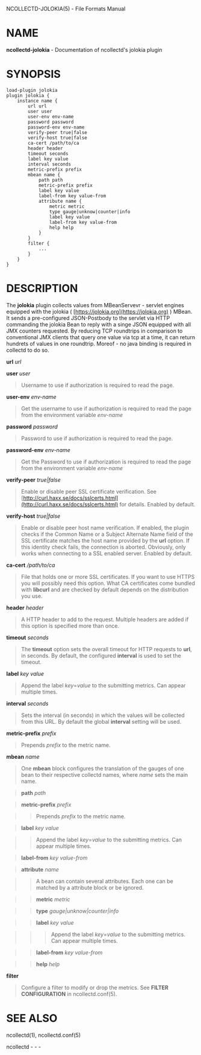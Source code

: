NCOLLECTD-JOLOKIA(5) - File Formats Manual

# NAME

**ncollectd-jolokia** - Documentation of ncollectd's jolokia plugin

# SYNOPSIS

	load-plugin jolokia
	plugin jolokia {
	    instance name {
	        url url
	        user user
	        user-env env-name
	        password password
	        password-env env-name
	        verify-peer true|false
	        verify-host true|false
	        ca-cert /path/to/ca
	        header header
	        timeout seconds
	        label key value
	        interval seconds
	        metric-prefix prefix
	        mbean name {
	            path path
	            metric-prefix prefix
	            label key value
	            label-from key value-from
	            attribute name {
	                metric metric
	                type gauge|unknow|counter|info
	                label key value
	                label-from key value-from
	                help help
	            }
	        }
	        filter {
	            ...
	        }
	    }
	}

# DESCRIPTION

The **jolokia** plugin collects values from MBeanServevr - servlet engines
equipped with the jolokia (
[https://jolokia.org](https://jolokia.org)
) MBean.
It sends a pre-configured JSON-Postbody to the servlet via HTTP commanding
the jolokia Bean to reply with a singe JSON equipped with all JMX counters
requested.
By reducing TCP roundtrips in comparison to conventional JMX clients that
query one value via tcp at a time, it can return hundrets of values in one
roundtrip.
Moreof - no java binding is required in collectd to do so.

**url** *url*

**user** *user*

> Username to use if authorization is required to read the page.

**user-env** *env-name*

> Get the username to use if authorization is required to read the page from the
> environment variable *env-name*

**password** *password*

> Password to use if authorization is required to read the page.

**password-env** *env-name*

> Get the Password to use if authorization is required to read the page from the
> environment variable *env-name*

**verify-peer** *true|false*

> Enable or disable peer SSL certificate verification.
> See
> [http://curl.haxx.se/docs/sslcerts.html](http://curl.haxx.se/docs/sslcerts.html)
> for details.
> Enabled by default.

**verify-host** *true|false*

> Enable or disable peer host name verification.
> If enabled, the plugin checks if the Common Name or a
> Subject Alternate Name field of the SSL certificate matches the host
> name provided by the **url** option.
> If this identity check fails, the connection is aborted.
> Obviously, only works when connecting to a SSL enabled server.
> Enabled by default.

**ca-cert** */path/to/ca*

> File that holds one or more SSL certificates.
> If you want to use HTTPS you will possibly need this option.
> What CA certificates come bundled with **libcurl**
> and are checked by default depends on the distribution you use.

**header** *header*

> A HTTP header to add to the request.
> Multiple headers are added if this option
> is specified more than once.

**timeout** *seconds*

> The **timeout** option sets the overall timeout for HTTP requests
> to **url**, in seconds.
> By default, the configured **interval** is used to set the timeout.

**label** *key* *value*

> Append the label *key*=*value* to the submitting metrics.
> Can appear multiple times.

**interval** *seconds*

> Sets the interval (in seconds) in which the values will be collected from this
> URL.
> By default the global **interval** setting will be used.

**metric-prefix** *prefix*

> Prepends *prefix* to the metric name.

**mbean** *name*

> One **mbean** block configures the translation of the gauges of one bean
> to their respective collectd names, where *name* sets the main name.

> **path** *path*

> **metric-prefix** *prefix*

> > Prepends *prefix* to the metric name.

> **label** *key* *value*

> > Append the label *key*=*value* to the submitting metrics.
> > Can appear multiple times.

> **label-from** *key* *value-from*

> **attribute** *name*

> > A bean can contain several attributes.
> > Each one can be matched by a attribute block or be ignored.

> > **metric** *metric*

> > **type** *gauge|unknow|counter|info*

> > **label** *key* *value*

> > > Append the label *key*=*value* to the submitting metrics.
> > > Can appear multiple times.

> > **label-from** *key* *value-from*

> > **help** *help*

**filter**

> Configure a filter to modify or drop the metrics.
> See **FILTER CONFIGURATION** in
> ncollectd.conf(5).

# SEE ALSO

ncollectd(1),
ncollectd.conf(5)

ncollectd - - -
